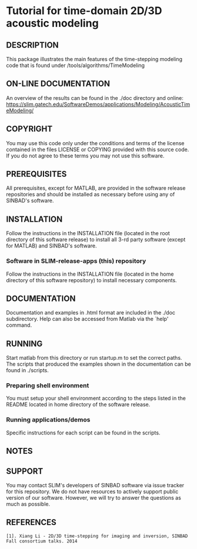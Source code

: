 # Tutorial for time-domain 2D/3D acoustic modeling
##  DESCRIPTION
This package illustrates the main features of the time-stepping modeling code
that is found under /tools/algorithms/TimeModeling
##  ON-LINE DOCUMENTATION
An overview of the results can be found in the ./doc directory and online: <br />
 <https://slim.gatech.edu/SoftwareDemos/applications/Modeling/AcousticTimeModeling/>
##  COPYRIGHT
 You may use this code only under the conditions and terms of the
 license contained in the files LICENSE or COPYING provided with this
 source code. If you do not agree to these terms you may not use this
 software.
##  PREREQUISITES
 All prerequisites, except for MATLAB, are provided in the software
 release repositories and should be installed as necessary before using
 any of SINBAD's software.
##  INSTALLATION
Follow the instructions in the INSTALLATION file (located in the
root directory of this software release) to install all 3-rd party
software (except for MATLAB) and SINBAD's software.
###  Software in SLIM-release-apps (this) repository
 Follow the instructions in the INSTALLATION file (located in the home
 directory of this software repository) to install necessary
 components.
##  DOCUMENTATION
Documentation and examples in .html format are included in the ./doc subdirectory.
Help can also be accessed from Matlab via the `help' command.
##  RUNNING
Start matlab from this directory or run startup.m to set the correct paths. 
The scripts that produced the examples shown in the documentation can be found in ./scripts.
###  Preparing shell environment
 You must setup your shell environment according to the steps listed in
 the README located in home directory of the software release.
###  Running applications/demos
Specific instructions for each script can be found in the scripts. 
##  NOTES
##  SUPPORT
 You may contact SLIM's developers of SINBAD software via issue tracker for this repository. We do not have resources to actively support public version of our software. However, we will try to answer the questions as much as possible.
##  REFERENCES
	[1]. Xiang Li - 2D/3D time-stepping for imaging and inversion, SINBAD Fall consortium talks. 2014

